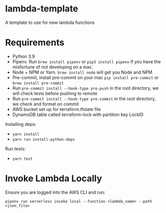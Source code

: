 # lambda-template

A template to use for new lambda functions

# Requirements

- Python 3.9
- Pipenv. Run `brew install pipenv` or `pip3 install pipenv` if you have the misfortune of not
  developing on a mac.
- Node + NPM or Yarn. `brew install node` will get you Node and NPM
- Pre-commit, install pre-commit on your mac `pip install pre-commit` or `brew install pre-commit`
- Run `pre-commit install --hook-type pre-push` in the root directory, we will check tests before pushing to remote
- Run `pre-commit install --hook-type pre-commit` in the root directory, we check and format on commit
- AWS bucket set up for terraform.tfstate file
- DynamoDB table called terraform-lock with partition key LockID

Installing deps:

- `yarn install`
- `yarn run install-python-deps`

Run tests:

- `yarn test`

# Invoke Lambda Locally

Ensure you are logged into the AWS CLI and run:

`pipenv run serverless invoke local --function <lambda_name> --path <json_file>`

